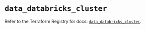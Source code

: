 # `data_databricks_cluster`

Refer to the Terraform Registry for docs: [`data_databricks_cluster`](https://registry.terraform.io/providers/databricks/databricks/1.65.0/docs/data-sources/cluster).
